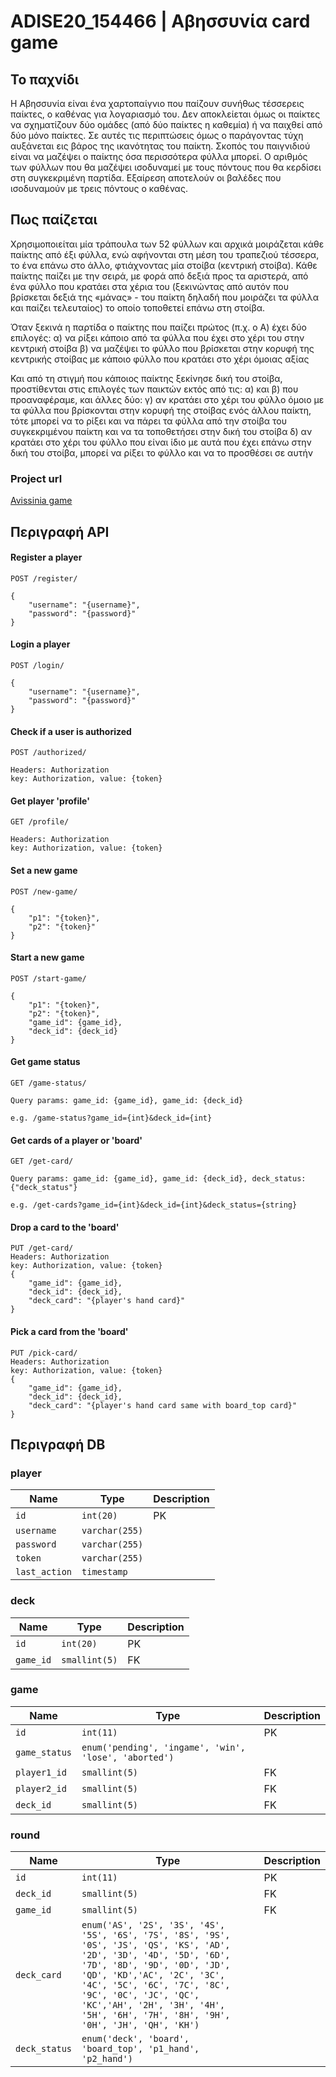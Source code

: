 # ADISE20_154466 | Αβησσυνία card game

## Το παχνίδι

Η Αβησσυνία είναι ένα χαρτοπαίγνιο που παίζουν συνήθως τέσσερεις παίκτες, ο καθένας για λογαριασμό του. 
Δεν αποκλείεται όμως οι παίκτες να σχηματίζουν δύο ομάδες (από δύο παίκτες η καθεμία) ή να παιχθεί από δύο μόνο παίκτες. Σε αυτές τις περιπτώσεις όμως ο παράγοντας τύχη αυξάνεται εις βάρος της ικανότητας του παίκτη. Σκοπός του παιγνιδιού είναι να μαζέψει ο παίκτης όσα περισσότερα φύλλα μπορεί.
Ο αριθμός των φύλλων που θα μαζέψει ισοδυναμεί με τους πόντους που θα κερδίσει στη συγκεκριμένη παρτίδα. Εξαίρεση αποτελούν οι βαλέδες που ισοδυναμούν με τρεις πόντους ο καθένας.

## Πως παίζεται

Χρησιμοποιείται μία τράπουλα των 52 φύλλων και αρχικά μοιράζεται κάθε παίκτης από έξι φύλλα, ενώ αφήνονται στη μέση του τραπεζιού τέσσερα, το ένα επάνω στο άλλο, φτιάχνοντας μία στοίβα (κεντρική στοίβα).
Κάθε παίκτης παίζει με την σειρά, με φορά από δεξιά προς τα αριστερά, από ένα φύλλο που κρατάει στα χέρια του (ξεκινώντας από αυτόν που βρίσκεται δεξιά της «μάνας» - του παίκτη δηλαδή που μοιράζει τα φύλλα και παίζει τελευταίος) το οποίο τοποθετεί επάνω στη στοίβα.

Όταν ξεκινά η παρτίδα ο παίκτης που παίζει πρώτος (π.χ. ο Α) έχει δύο επιλογές:
α) να ρίξει κάποιο από τα φύλλα που έχει στο χέρι του στην κεντρική στοίβα
β) να μαζέψει το φύλλο που βρίσκεται στην κορυφή της κεντρικής στοίβας με κάποιο φύλλο που κρατάει στο χέρι όμοιας αξίας

Και από τη στιγμή που κάποιος παίκτης ξεκίνησε δική του στοίβα, προστίθενται στις επιλογές των παικτών εκτός από τις: α) και β) που προαναφέραμε, και άλλες δύο:
γ) αν κρατάει στο χέρι του φύλλο όμοιο με τα φύλλα που βρίσκονται στην κορυφή της στοίβας ενός άλλου παίκτη, τότε μπορεί να το ρίξει και να πάρει τα φύλλα από την στοίβα του συγκεκριμένου παίκτη και να τα τοποθετήσει στην δική του στοίβα
δ) αν κρατάει στο χέρι του φύλλο που είναι ίδιο με αυτά που έχει επάνω στην δική του στοίβα, μπορεί να ρίξει το φύλλο και να το προσθέσει σε αυτήν

### Project url

[Avissinia game](https://users.iee.ihu.gr/~it154466/ADISE20_154466/)

## Περιγραφή API

#### Register a player

```
POST /register/

{
    "username": "{username}",
    "password": "{password}"
}
```

#### Login a player

```
POST /login/

{
    "username": "{username}",
    "password": "{password}"
}
```

#### Check if a user is authorized

```
POST /authorized/

Headers: Authorization
key: Authorization, value: {token}
```

#### Get player 'profile'

```
GET /profile/

Headers: Authorization
key: Authorization, value: {token}
```

#### Set a new game

```
POST /new-game/

{
    "p1": "{token}",
    "p2": "{token}"
}
```

#### Start a new game

```
POST /start-game/

{
    "p1": "{token}",
    "p2": "{token}",
    "game_id": {game_id},
    "deck_id": {deck_id}
}
```

#### Get game status

```
GET /game-status/

Query params: game_id: {game_id}, game_id: {deck_id}

e.g. /game-status?game_id={int}&deck_id={int}

```

#### Get cards of a player or 'board'

```
GET /get-card/

Query params: game_id: {game_id}, game_id: {deck_id}, deck_status: {"deck_status"}

e.g. /get-cards?game_id={int}&deck_id={int}&deck_status={string}

```

#### Drop a card to the 'board'

```
PUT /get-card/
Headers: Authorization
key: Authorization, value: {token}
{
    "game_id": {game_id},
    "deck_id": {deck_id},
    "deck_card": "{player's hand card}"
}

```


#### Pick a card from the 'board'

```
PUT /pick-card/
Headers: Authorization
key: Authorization, value: {token}
{
    "game_id": {game_id},
    "deck_id": {deck_id},
    "deck_card": "{player's hand card same with board_top card}"
}

```

## Περιγραφή DB

### player

| Name | Type  | Description |
| - | - | - |
| `id` | `int(20)` | PK |
| `username` | `varchar(255)` |  |
| `password` | `varchar(255)` |  |
| `token` | `varchar(255)` |  |
| `last_action` | `timestamp` |  |

### deck

| Name | Type  | Description
| - | - | - |
| `id` | `int(20)` | PK |
| `game_id` | `smallint(5)` | FK |

### game

| Name | Type  | Description
| - | - | - |
| `id` | `int(11)` | PK |
| `game_status` | `enum('pending', 'ingame', 'win', 'lose', 'aborted')` |  |
| `player1_id` | `smallint(5)` | FK |
| `player2_id` | `smallint(5)` | FK |
| `deck_id` | `smallint(5)` | FK |

### round

| Name | Type  | Description
| - | - | - |
| `id` | `int(11)` | PK |
| `deck_id` | `smallint(5)` | FK |
| `game_id` | `smallint(5)` | FK |
| `deck_card` | `enum('AS', '2S', '3S', '4S', '5S', '6S', '7S', '8S', '9S', '0S', 'JS', 'QS', 'KS', 'AD', '2D', '3D', '4D', '5D', '6D', '7D', '8D', '9D', '0D', 'JD', 'QD', 'KD','AC', '2C', '3C', '4C', '5C', '6C', '7C', '8C', '9C', '0C', 'JC', 'QC', 'KC','AH', '2H', '3H', '4H', '5H', '6H', '7H', '8H', '9H', '0H', 'JH', 'QH', 'KH')` |  |
| `deck_status` | `enum('deck', 'board', 'board_top', 'p1_hand', 'p2_hand')` |  |
